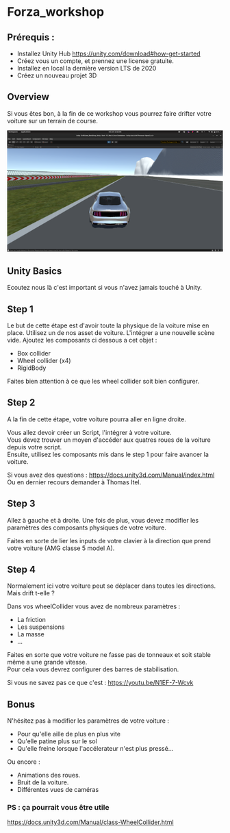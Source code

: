 # Forza_workshop

## Prérequis : 

 - Installez Unity Hub https://unity.com/download#how-get-started
 - Créez vous un compte, et prennez une license gratuite.
 - Installez en local la dernière version LTS de 2020
 - Créez un nouveau projet 3D

## Overview

Si vous êtes bon, à la fin de ce workshop vous pourrez faire drifter votre voiture sur un terrain de course.

![](https://github.com/tomasit/ForzaWorkshop/blob/main/Screenshot%20from%202021-12-20%2011-18-42.png?raw=true)

## Unity Basics

Ecoutez nous là c'est important si vous n'avez jamais touché à Unity.

## Step 1

Le but de cette étape est d'avoir toute la physique de la voiture mise en place.
Utilisez un de nos asset de voiture. L'intégrer a une nouvelle scène vide. 
Ajoutez les composants ci dessous a cet objet :
 - Box collider
 - Wheel collider (x4)
 - RigidBody

Faites bien attention à ce que les wheel collider soit bien configurer.

## Step 2

A la fin de cette étape, votre voiture pourra aller en ligne droite.


Vous allez devoir créer un Script, l'intégrer à votre voiture.<br/>
Vous devez trouver un moyen d'accéder aux quatres roues de la voiture depuis votre script.<br/>
Ensuite, utilisez les composants mis dans le step 1 pour faire avancer la voiture.

Si vous avez des questions : https://docs.unity3d.com/Manual/index.html <br/>
Ou en dernier recours demander à Thomas Itel.

## Step 3

Allez à gauche et à droite.
Une fois de plus, vous devez modifier les paramètres des composants physiques de votre voiture.

Faites en sorte de lier les inputs de votre clavier à la direction que prend votre voiture (AMG classe 5 model A).

## Step 4

Normalement ici votre voiture peut se déplacer dans toutes les directions. Mais drift t-elle ?

Dans vos wheelCollider vous avez de nombreux paramètres : 
 - La friction
 - Les suspensions
 - La masse
 - ...

Faites en sorte que votre voiture ne fasse pas de tonneaux et soit stable même a une grande vitesse.<br/>
Pour cela vous devrez configurer des barres de stabilisation.

Si vous ne savez pas ce que c'est : https://youtu.be/N1EF-7-Wcvk

## Bonus

N'hésitez pas à modifier les paramètres de votre voiture :<br/>
- Pour qu'elle aille de plus en plus vite<br/>
- Qu'elle patine plus sur le sol<br/>
- Qu'elle freine lorsque l'accélerateur n'est plus pressé...

Ou encore :

- Animations des roues.
- Bruit de la voiture.
- Différentes vues de caméras


### PS : ça pourrait vous être utile

https://docs.unity3d.com/Manual/class-WheelCollider.html